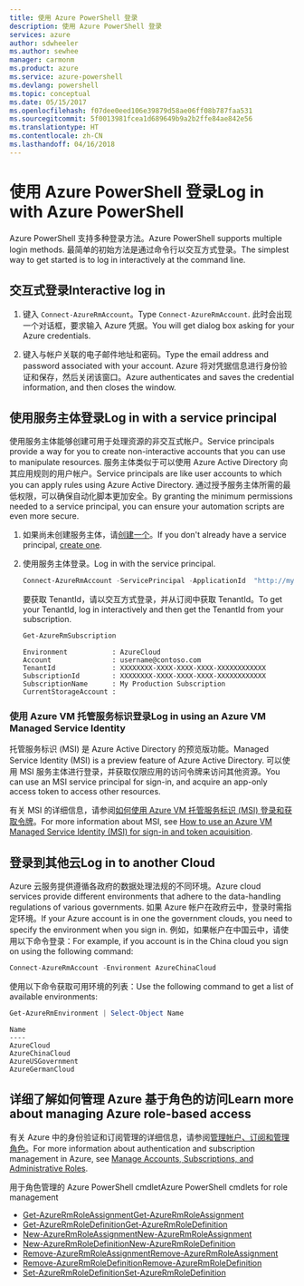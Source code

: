 ```yaml
---
title: 使用 Azure PowerShell 登录
description: 使用 Azure PowerShell 登录
services: azure
author: sdwheeler
ms.author: sewhee
manager: carmonm
ms.product: azure
ms.service: azure-powershell
ms.devlang: powershell
ms.topic: conceptual
ms.date: 05/15/2017
ms.openlocfilehash: f07dee0eed106e39879d58ae06ff08b787faa531
ms.sourcegitcommit: 5f0013981fcea1d689649b9a2b2ffe84ae842e56
ms.translationtype: HT
ms.contentlocale: zh-CN
ms.lasthandoff: 04/16/2018
---
```

# <a name="log-in-with-azure-powershell"></a><span data-ttu-id="16cbc-103">使用 Azure PowerShell 登录</span><span class="sxs-lookup"><span data-stu-id="16cbc-103">Log in with Azure PowerShell</span></span>

<span data-ttu-id="16cbc-104">Azure PowerShell 支持多种登录方法。</span><span class="sxs-lookup"><span data-stu-id="16cbc-104">Azure PowerShell supports multiple login methods.</span></span> <span data-ttu-id="16cbc-105">最简单的初始方法是通过命令行以交互方式登录。</span><span class="sxs-lookup"><span data-stu-id="16cbc-105">The simplest way to get started is to log in interactively at the command line.</span></span>

## <a name="interactive-log-in"></a><span data-ttu-id="16cbc-106">交互式登录</span><span class="sxs-lookup"><span data-stu-id="16cbc-106">Interactive log in</span></span>

1. <span data-ttu-id="16cbc-107">键入 `Connect-AzureRmAccount`。</span><span class="sxs-lookup"><span data-stu-id="16cbc-107">Type `Connect-AzureRmAccount`.</span></span> <span data-ttu-id="16cbc-108">此时会出现一个对话框，要求输入 Azure 凭据。</span><span class="sxs-lookup"><span data-stu-id="16cbc-108">You will get dialog box asking for your Azure credentials.</span></span>

2. <span data-ttu-id="16cbc-109">键入与帐户关联的电子邮件地址和密码。</span><span class="sxs-lookup"><span data-stu-id="16cbc-109">Type the email address and password associated with your account.</span></span> <span data-ttu-id="16cbc-110">Azure 将对凭据信息进行身份验证和保存，然后关闭该窗口。</span><span class="sxs-lookup"><span data-stu-id="16cbc-110">Azure authenticates and saves the credential information, and then closes the window.</span></span>

## <a name="log-in-with-a-service-principal"></a><span data-ttu-id="16cbc-111">使用服务主体登录</span><span class="sxs-lookup"><span data-stu-id="16cbc-111">Log in with a service principal</span></span>

<span data-ttu-id="16cbc-112">使用服务主体能够创建可用于处理资源的非交互式帐户。</span><span class="sxs-lookup"><span data-stu-id="16cbc-112">Service principals provide a way for you to create non-interactive accounts that you can use to manipulate resources.</span></span> <span data-ttu-id="16cbc-113">服务主体类似于可以使用 Azure Active Directory 向其应用规则的用户帐户。</span><span class="sxs-lookup"><span data-stu-id="16cbc-113">Service principals are like user accounts to which you can apply rules using Azure Active Directory.</span></span> <span data-ttu-id="16cbc-114">通过授予服务主体所需的最低权限，可以确保自动化脚本更加安全。</span><span class="sxs-lookup"><span data-stu-id="16cbc-114">By granting the minimum permissions needed to a service principal, you can ensure your automation scripts are even more secure.</span></span>

1. <span data-ttu-id="16cbc-115">如果尚未创建服务主体，请[创建一个](create-azure-service-principal-azureps.md)。</span><span class="sxs-lookup"><span data-stu-id="16cbc-115">If you don't already have a service principal, [create one](create-azure-service-principal-azureps.md).</span></span>

2. <span data-ttu-id="16cbc-116">使用服务主体登录。</span><span class="sxs-lookup"><span data-stu-id="16cbc-116">Log in with the service principal.</span></span>

    ```powershell
    Connect-AzureRmAccount -ServicePrincipal -ApplicationId  "http://my-app" -Credential $pscredential -TenantId $tenantid
    ```

    <span data-ttu-id="16cbc-117">要获取 TenantId，请以交互方式登录，并从订阅中获取 TenantId。</span><span class="sxs-lookup"><span data-stu-id="16cbc-117">To get your TenantId, log in interactively and then get the TenantId from your subscription.</span></span>

    ```powershell
    Get-AzureRmSubscription
    ```

    ```
    Environment           : AzureCloud
    Account               : username@contoso.com
    TenantId              : XXXXXXXX-XXXX-XXXX-XXXX-XXXXXXXXXXXX
    SubscriptionId        : XXXXXXXX-XXXX-XXXX-XXXX-XXXXXXXXXXXX
    SubscriptionName      : My Production Subscription
    CurrentStorageAccount :
    ```

### <a name="log-in-using-an-azure-vm-managed-service-identity"></a><span data-ttu-id="16cbc-118">使用 Azure VM 托管服务标识登录</span><span class="sxs-lookup"><span data-stu-id="16cbc-118">Log in using an Azure VM Managed Service Identity</span></span>

<span data-ttu-id="16cbc-119">托管服务标识 (MSI) 是 Azure Active Directory 的预览版功能。</span><span class="sxs-lookup"><span data-stu-id="16cbc-119">Managed Service Identity (MSI) is a preview feature of Azure Active Directory.</span></span> <span data-ttu-id="16cbc-120">可以使用 MSI 服务主体进行登录，并获取仅限应用的访问令牌来访问其他资源。</span><span class="sxs-lookup"><span data-stu-id="16cbc-120">You can use an MSI service principal for sign-in, and acquire an app-only access token to access other resources.</span></span>

<span data-ttu-id="16cbc-121">有关 MSI 的详细信息，请参阅[如何使用 Azure VM 托管服务标识 (MSI) 登录和获取令牌](/azure/active-directory/msi-how-to-get-access-token-using-msi)。</span><span class="sxs-lookup"><span data-stu-id="16cbc-121">For more information about MSI, see [How to use an Azure VM Managed Service Identity (MSI) for sign-in and token acquisition](/azure/active-directory/msi-how-to-get-access-token-using-msi).</span></span>

## <a name="log-in-to-another-cloud"></a><span data-ttu-id="16cbc-122">登录到其他云</span><span class="sxs-lookup"><span data-stu-id="16cbc-122">Log in to another Cloud</span></span>

<span data-ttu-id="16cbc-123">Azure 云服务提供遵循各政府的数据处理法规的不同环境。</span><span class="sxs-lookup"><span data-stu-id="16cbc-123">Azure cloud services provide different environments that adhere to the data-handling regulations of various governments.</span></span> <span data-ttu-id="16cbc-124">如果 Azure 帐户在政府云中，登录时需指定环境。</span><span class="sxs-lookup"><span data-stu-id="16cbc-124">If your Azure account is in one the government clouds, you need to specify the environment when you sign in.</span></span> <span data-ttu-id="16cbc-125">例如，如果帐户在中国云中，请使用以下命令登录：</span><span class="sxs-lookup"><span data-stu-id="16cbc-125">For example, if you account is in the China cloud you sign on using the following command:</span></span>

```powershell
Connect-AzureRmAccount -Environment AzureChinaCloud
```

<span data-ttu-id="16cbc-126">使用以下命令获取可用环境的列表：</span><span class="sxs-lookup"><span data-stu-id="16cbc-126">Use the following command to get a list of available environments:</span></span>

```powershell
Get-AzureRmEnvironment | Select-Object Name
```

```
Name
----
AzureCloud
AzureChinaCloud
AzureUSGovernment
AzureGermanCloud
```

## <a name="learn-more-about-managing-azure-role-based-access"></a><span data-ttu-id="16cbc-127">详细了解如何管理 Azure 基于角色的访问</span><span class="sxs-lookup"><span data-stu-id="16cbc-127">Learn more about managing Azure role-based access</span></span>

<span data-ttu-id="16cbc-128">有关 Azure 中的身份验证和订阅管理的详细信息，请参阅[管理帐户、订阅和管理角色](/azure/active-directory/role-based-access-control-configure)。</span><span class="sxs-lookup"><span data-stu-id="16cbc-128">For more information about authentication and subscription management in Azure, see [Manage Accounts, Subscriptions, and Administrative Roles](/azure/active-directory/role-based-access-control-configure).</span></span>

<span data-ttu-id="16cbc-129">用于角色管理的 Azure PowerShell cmdlet</span><span class="sxs-lookup"><span data-stu-id="16cbc-129">Azure PowerShell cmdlets for role management</span></span>

* [<span data-ttu-id="16cbc-130">Get-AzureRmRoleAssignment</span><span class="sxs-lookup"><span data-stu-id="16cbc-130">Get-AzureRmRoleAssignment</span></span>](/powershell/module/AzureRM.Resources/Get-AzureRmRoleAssignment)
* [<span data-ttu-id="16cbc-131">Get-AzureRmRoleDefinition</span><span class="sxs-lookup"><span data-stu-id="16cbc-131">Get-AzureRmRoleDefinition</span></span>](/powershell/module/AzureRM.Resources/Get-AzureRmRoleDefinition)
* [<span data-ttu-id="16cbc-132">New-AzureRmRoleAssignment</span><span class="sxs-lookup"><span data-stu-id="16cbc-132">New-AzureRmRoleAssignment</span></span>](/powershell/module/AzureRM.Resources/New-AzureRmRoleAssignment)
* [<span data-ttu-id="16cbc-133">New-AzureRmRoleDefinition</span><span class="sxs-lookup"><span data-stu-id="16cbc-133">New-AzureRmRoleDefinition</span></span>](/powershell/module/AzureRM.Resources/New-AzureRmRoleDefinition)
* [<span data-ttu-id="16cbc-134">Remove-AzureRmRoleAssignment</span><span class="sxs-lookup"><span data-stu-id="16cbc-134">Remove-AzureRmRoleAssignment</span></span>](/powershell/module/AzureRM.Resources/Remove-AzureRmRoleAssignment)
* [<span data-ttu-id="16cbc-135">Remove-AzureRmRoleDefinition</span><span class="sxs-lookup"><span data-stu-id="16cbc-135">Remove-AzureRmRoleDefinition</span></span>](/powershell/module/AzureRM.Resources/Remove-AzureRmRoleDefinition)
* [<span data-ttu-id="16cbc-136">Set-AzureRmRoleDefinition</span><span class="sxs-lookup"><span data-stu-id="16cbc-136">Set-AzureRmRoleDefinition</span></span>](/powershell/moduel/AzureRM.Resources/Set-AzureRmRoleDefinition)
